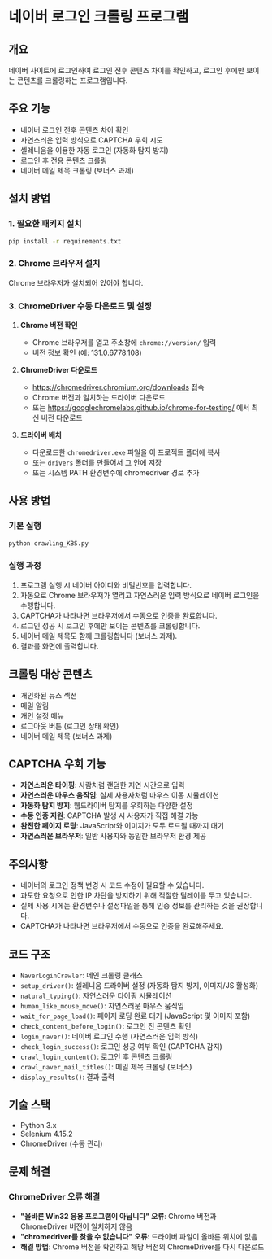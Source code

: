 # 네이버 로그인 크롤링 프로그램

## 개요
네이버 사이트에 로그인하여 로그인 전후 콘텐츠 차이를 확인하고, 로그인 후에만 보이는 콘텐츠를 크롤링하는 프로그램입니다.

## 주요 기능
- 네이버 로그인 전후 콘텐츠 차이 확인
- 자연스러운 입력 방식으로 CAPTCHA 우회 시도
- 셀레니움을 이용한 자동 로그인 (자동화 탐지 방지)
- 로그인 후 전용 콘텐츠 크롤링
- 네이버 메일 제목 크롤링 (보너스 과제)

## 설치 방법

### 1. 필요한 패키지 설치
```bash
pip install -r requirements.txt
```

### 2. Chrome 브라우저 설치
Chrome 브라우저가 설치되어 있어야 합니다.

### 3. ChromeDriver 수동 다운로드 및 설정
1. **Chrome 버전 확인**
   - Chrome 브라우저를 열고 주소창에 `chrome://version/` 입력
   - 버전 정보 확인 (예: 131.0.6778.108)

2. **ChromeDriver 다운로드**
   - https://chromedriver.chromium.org/downloads 접속
   - Chrome 버전과 일치하는 드라이버 다운로드
   - 또는 https://googlechromelabs.github.io/chrome-for-testing/ 에서 최신 버전 다운로드

3. **드라이버 배치**
   - 다운로드한 `chromedriver.exe` 파일을 이 프로젝트 폴더에 복사
   - 또는 `drivers` 폴더를 만들어서 그 안에 저장
   - 또는 시스템 PATH 환경변수에 chromedriver 경로 추가

## 사용 방법

### 기본 실행
```bash
python crawling_KBS.py
```

### 실행 과정
1. 프로그램 실행 시 네이버 아이디와 비밀번호를 입력합니다.
2. 자동으로 Chrome 브라우저가 열리고 자연스러운 입력 방식으로 네이버 로그인을 수행합니다.
3. CAPTCHA가 나타나면 브라우저에서 수동으로 인증을 완료합니다.
4. 로그인 성공 시 로그인 후에만 보이는 콘텐츠를 크롤링합니다.
5. 네이버 메일 제목도 함께 크롤링합니다 (보너스 과제).
6. 결과를 화면에 출력합니다.

## 크롤링 대상 콘텐츠
- 개인화된 뉴스 섹션
- 메일 알림
- 개인 설정 메뉴
- 로그아웃 버튼 (로그인 상태 확인)
- 네이버 메일 제목 (보너스 과제)

## CAPTCHA 우회 기능
- **자연스러운 타이핑**: 사람처럼 랜덤한 지연 시간으로 입력
- **자연스러운 마우스 움직임**: 실제 사용자처럼 마우스 이동 시뮬레이션
- **자동화 탐지 방지**: 웹드라이버 탐지를 우회하는 다양한 설정
- **수동 인증 지원**: CAPTCHA 발생 시 사용자가 직접 해결 가능
- **완전한 페이지 로딩**: JavaScript와 이미지가 모두 로드될 때까지 대기
- **자연스러운 브라우저**: 일반 사용자와 동일한 브라우저 환경 제공

## 주의사항
- 네이버의 로그인 정책 변경 시 코드 수정이 필요할 수 있습니다.
- 과도한 요청으로 인한 IP 차단을 방지하기 위해 적절한 딜레이를 두고 있습니다.
- 실제 사용 시에는 환경변수나 설정파일을 통해 인증 정보를 관리하는 것을 권장합니다.
- CAPTCHA가 나타나면 브라우저에서 수동으로 인증을 완료해주세요.

## 코드 구조
- `NaverLoginCrawler`: 메인 크롤링 클래스
- `setup_driver()`: 셀레니움 드라이버 설정 (자동화 탐지 방지, 이미지/JS 활성화)
- `natural_typing()`: 자연스러운 타이핑 시뮬레이션
- `human_like_mouse_move()`: 자연스러운 마우스 움직임
- `wait_for_page_load()`: 페이지 로딩 완료 대기 (JavaScript 및 이미지 포함)
- `check_content_before_login()`: 로그인 전 콘텐츠 확인
- `login_naver()`: 네이버 로그인 수행 (자연스러운 입력 방식)
- `check_login_success()`: 로그인 성공 여부 확인 (CAPTCHA 감지)
- `crawl_login_content()`: 로그인 후 콘텐츠 크롤링
- `crawl_naver_mail_titles()`: 메일 제목 크롤링 (보너스)
- `display_results()`: 결과 출력

## 기술 스택
- Python 3.x
- Selenium 4.15.2
- ChromeDriver (수동 관리)

## 문제 해결

### ChromeDriver 오류 해결
- **"올바른 Win32 응용 프로그램이 아닙니다" 오류**: Chrome 버전과 ChromeDriver 버전이 일치하지 않음
- **"chromedriver를 찾을 수 없습니다" 오류**: 드라이버 파일이 올바른 위치에 없음
- **해결 방법**: Chrome 버전을 확인하고 해당 버전의 ChromeDriver를 다시 다운로드
